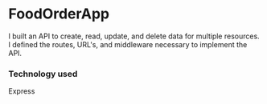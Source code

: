 # FoodOrderApp

I built an API to create, read, update, and delete data for multiple resources. I defined the routes, URL's, and middleware necessary to implement the API.

### Technology used

Express
